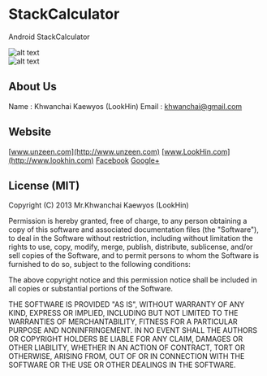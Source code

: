 StackCalculator
===============

Android StackCalculator


![alt text](http://www.unzeen.com/github/StackCalculator/StackCalculator1.png "StackCalculator")  
![alt text](http://www.unzeen.com/github/StackCalculator/StackCalculator2.png "StackCalculator")


## About Us
Name : Khwanchai Kaewyos (LookHin)
Email : khwanchai@gmail.com

## Website
[www.unzeen.com](http://www.unzeen.com)
[www.LookHin.com](http://www.lookhin.com)
[Facebook](https://www.facebook.com/LookHin)
[Google+](https://plus.google.com/u/0/115201343913237885999/posts)




## License (MIT)

Copyright (C) 2013 Mr.Khwanchai Kaewyos (LookHin)

Permission is hereby granted, free of charge, to any person obtaining a copy of this software and associated documentation files (the "Software"), to deal in the Software without restriction, including without limitation the rights to use, copy, modify, merge, publish, distribute, sublicense, and/or sell copies of the Software, and to permit persons to whom the Software is furnished to do so, subject to the following conditions:

The above copyright notice and this permission notice shall be included in all copies or substantial portions of the Software.

THE SOFTWARE IS PROVIDED "AS IS", WITHOUT WARRANTY OF ANY KIND, EXPRESS OR IMPLIED, INCLUDING BUT NOT LIMITED TO THE WARRANTIES OF MERCHANTABILITY, FITNESS FOR A PARTICULAR PURPOSE AND NONINFRINGEMENT. IN NO EVENT SHALL THE AUTHORS OR COPYRIGHT HOLDERS BE LIABLE FOR ANY CLAIM, DAMAGES OR OTHER LIABILITY, WHETHER IN AN ACTION OF CONTRACT, TORT OR OTHERWISE, ARISING FROM, OUT OF OR IN CONNECTION WITH THE SOFTWARE OR THE USE OR OTHER DEALINGS IN THE SOFTWARE.
